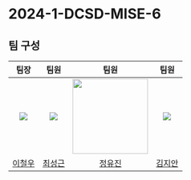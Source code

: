 # 2024-1-DCSD-MISE-6

<h2>팀 구성</h2>

|                   팀장                    |                     팀원                     |                              팀원                               |                               팀원                                |
| :-----------------------------------------: | :--------------------------------------------: | :-------------------------------------------------------------: | :-------------------------------------------------------------: |
| ![]("https://github.com/lee-cheolwoo.png?size=150") | ![]("https://github.com/seonggeuns.png?size=150") | <img src="https://github.com/y8jinn.png" width="150px"/> | <img src="https://github.com/JianKim3293.png?size=150"> |
|     [이철우](https://github.com/lee-cheolwoo)     |     [최성근](https://github.com/seonggeuns)     |           [정유진](https://github.com/y8jinn)            |           [김지안](https://github.com/JianKim3293)            |